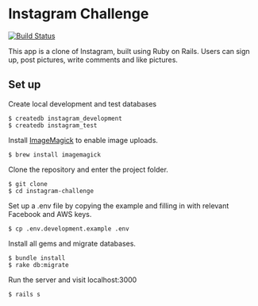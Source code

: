 # Instagram Challenge
[![Build Status](https://travis-ci.org/lsewilson/instagram-challenge.svg?branch=master)](https://travis-ci.org/lsewilson/instagram-challenge)

This app is a clone of Instagram, built using Ruby on Rails. Users can sign up, post pictures, write comments and like pictures.

## Set up

Create local development and test databases
```
$ createdb instagram_development
$ createdb instagram_test
```
Install [ImageMagick](https://github.com/ImageMagick/ImageMagick) to enable image uploads.
```
$ brew install imagemagick
```
Clone the repository and enter the project folder.
```
$ git clone
$ cd instagram-challenge
```
Set up a .env file by copying the example and filling in with relevant Facebook and AWS keys.
```
$ cp .env.development.example .env
```
Install all gems and migrate databases.
```
$ bundle install
$ rake db:migrate
```
Run the server and visit localhost:3000
```
$ rails s
```
